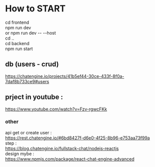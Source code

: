 # How to START
cd frontend <br>
npm run dev <br>
or 
npm run dev -- --host <br>
cd .. <br>
cd backend <br>
npm run start <br>


## db (users - crud)
https://chatengine.io/projects/41b5ef44-30ce-433f-8f0a-7daf8b733ce9#users <br>
## prject in youtube :
https://www.youtube.com/watch?v=Fzv-rgwcFKk

### other
api get or create user : <br>
https://rest.chatengine.io/#6bd8427f-d6e0-4f25-8b96-e753aa73f99a <br>
step : <br>
https://blog.chatengine.io/fullstack-chat/nodejs-reactjs <br>
design mybe : <br>
https://www.npmjs.com/package/react-chat-engine-advanced <br>

